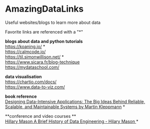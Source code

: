 # AmazingDataLinks
Useful websites/blogs to learn more about data 

Favorite links are referenced with a "*" 

**blogs about data and python tutorials**  
https://koaning.io/   *   
https://calmcode.io/      
https://til.simonwillison.net/   *  
https://www.sicara.fr/blog-technique  
https://mydataschool.com/

**data visualisation**   
https://chartio.com/docs/  
https://www.data-to-viz.com/  

**book reference**  
[ Designing Data-Intensive Applications: The Big Ideas Behind Reliable, Scalable, and Maintainable Systems 
by Martin Kleppmann](https://github.com/ms2ag16/Books/blob/master/Designing%20Data-Intensive%20Applications%20-%20Martin%20Kleppmann.pdf) *  


**conference and video courses **   
[Hillary Mason A Brief History of Data Engineering - Hilary Mason ](https://www.youtube.com/watch?v=wigd8eJeeFY&t=1729s) *  
